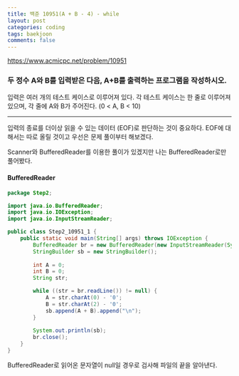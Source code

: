 ```yaml
---
title: 백준 10951(A + B - 4) - while
layout: post
categories: coding
tags: baekjoon
comments: false
---
```


<https://www.acmicpc.net/problem/10951>
### 두 정수 A와 B를 입력받은 다음, A+B를 출력하는 프로그램을 작성하시오.
입력은 여러 개의 테스트 케이스로 이루어져 있다.
각 테스트 케이스는 한 줄로 이루어져 있으며, 각 줄에 A와 B가 주어진다. (0 < A, B < 10)
<hr>

입력의 종료를 더이상 읽을 수 있는 데이터 (EOF)로 판단하는 것이 중요하다.
EOF에 대해서는 따로 올릴 것이고 우선은 문제 풀이부터 해보겠다.

Scanner와 BufferedReader를 이용한 풀이가 있겠지만 나는 BufferedReader로만 풀어봤다.

#### BufferedReader
```java
package Step2;

import java.io.BufferedReader;
import java.io.IOException;
import java.io.InputStreamReader;

public class Step2_10951_1 {
    public static void main(String[] args) throws IOException {
        BufferedReader br = new BufferedReader(new InputStreamReader(System.in));
        StringBuilder sb = new StringBuilder();
        
        int A = 0;
        int B = 0;
        String str;

        while ((str = br.readLine()) != null) {
            A = str.charAt(0) - '0';
            B = str.charAt(2) - '0';
            sb.append(A + B).append("\n");
        }
        
        System.out.println(sb);
        br.close();
    } 
}
```    
BufferedReader로 읽어온 문자열이 null일 경우로 검사해 파일의 끝을 알아낸다.    


